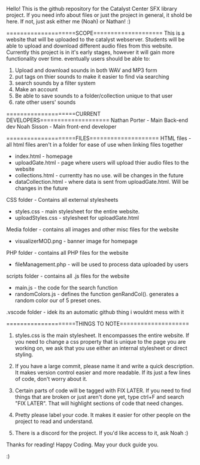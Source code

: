 

Hello! This is the github repository for the Catalyst Center SFX library project.
If you need info about files or just the project in general, it shold be here.
If not, just ask either me (Noah) or Nathan! :)

====================SCOPE====================
This is a website that will be uploaded to the catalyst webserver.
Students will be able to upload and download different audio files from this website.
Currently this project is in it's early stages, however it will gain more functionality over time. eventually users should be able to:

1) Upload and download sounds in both WAV and MP3 form
2) put tags on thier sounds to make it easier to find via searching
3) search sounds by a filter system
4) Make an account
5) Be able to save sounds to a folder/collection unique to that user
6) rate other users' sounds

====================CURRENT DEVELOPERS====================
Nathan Porter - Main Back-end dev 
Noah Sisson - Main front-end developer

====================FILES====================
HTML files - all html files aren't in a folder for ease of use when linking files together
* index.html - homepage
* uploadGate.html - page where users will upload thier audio files to the website
* collections.html - currentty has no use. will be changes in the future
* dataCollection.html - where data is sent from uploadGate.html. Will be changes in the future

CSS folder - Contains all external stylesheets
* styles.css - main stylesheet for the entire website.
* uploadStyles.css - stylesheet for uploadGate.html

Media folder - contains all images and other misc files for the website
* visualizerMOD.png - banner image for homepage

PHP folder - contains all PHP files for the website
* fileManagement.php - will be used to process data uploaded by users

scripts folder - contains all .js files for the website
* main.js - the code for the search function
* randomColors.js - defines the function genRandCol(). generates a random color our of 5 preset ones.

.vscode folder - idek its an automatic github thing i wouldnt mess with it

====================THINGS TO NOTE====================
1) styles.css is the main stylesheet. It encompasses the entire website. If you need to change a css property that is unique to the page you are working on, we ask that you use either an internal stylesheet or direct styling.

2) If you have a large commit, please name it and write a quick description. It makes version control easier and more readable. If its just a few lines of code, don't worry about it.

3) Certain parts of code will be tagged with FIX LATER. If you need to find things that are broken or just aren't done yet, type ctrl+F and search "FIX LATER". That will highlight sections of code that need changes.

4) Pretty please label your code. It makes it easier for other people on the project to read and understand.

5) There is a discord for the project. If you'd like access to it, ask Noah :)

Thanks for reading! Happy Coding. May your duck guide you.
 
:)